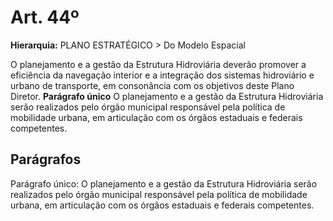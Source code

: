 # Art. 44º

**Hierarquia:** PLANO ESTRATÉGICO > Do Modelo Espacial

O planejamento e a gestão da Estrutura Hidroviária deverão promover a eficiência da navegação interior e a integração dos sistemas hidroviário e urbano de transporte, em consonância com os objetivos deste Plano Diretor.
**Parágrafo único** O planejamento e a gestão da Estrutura Hidroviária serão realizados pelo órgão municipal responsável pela política de mobilidade urbana, em articulação com os órgãos estaduais e federais competentes.

## Parágrafos
Parágrafo único: O planejamento e a gestão da Estrutura Hidroviária serão realizados pelo órgão municipal responsável pela política de mobilidade urbana, em articulação com os órgãos estaduais e federais competentes.




